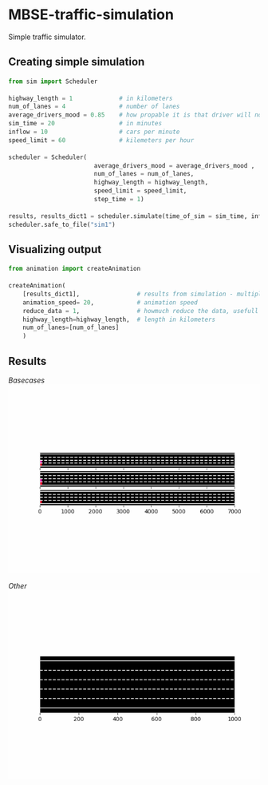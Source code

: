 # MBSE-traffic-simulation

Simple traffic simulator.


## Creating simple simulation
```python
from sim import Scheduler

highway_length = 1             # in kilometers
num_of_lanes = 4               # number of lanes
average_drivers_mood = 0.85    # how propable it is that driver will not perform any action
sim_time = 20                  # in minutes
inflow = 10                    # cars per minute
speed_limit = 60               # kilemeters per hour

scheduler = Scheduler(
                        average_drivers_mood = average_drivers_mood ,
                        num_of_lanes = num_of_lanes, 
                        highway_length = highway_length, 
                        speed_limit = speed_limit,
                        step_time = 1)

results, results_dict1 = scheduler.simulate(time_of_sim = sim_time, inflow = inflow)
scheduler.safe_to_file("sim1")
```

## Visualizing output

```python
from animation import createAnimation

createAnimation(
    [results_dict1],                # results from simulation - multiple can provided for compering simulations
    animation_speed= 20,            # animation speed
    reduce_data = 1,                # howmuch reduce the data, usefull in large datasets
    highway_length=highway_length,  # length in kilometers
    num_of_lanes=[num_of_lanes]     
    )

```

## Results

*Basecases*
![basecase](/static/basecase.gif)

*Other*
![testcase](/static/testcase.gif)

